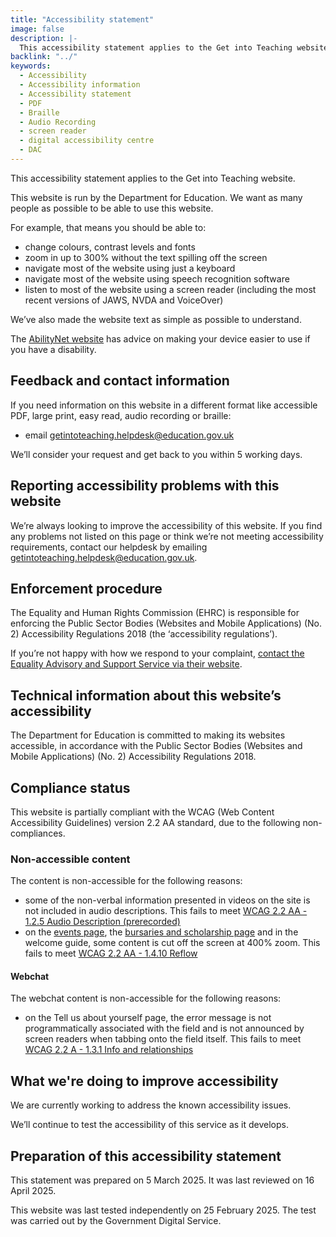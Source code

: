 ```yaml
---
title: "Accessibility statement"
image: false
description: |-
  This accessibility statement applies to the Get into Teaching website, which is run by the Department for Education.
backlink: "../"
keywords:
  - Accessibility
  - Accessibility information
  - Accessibility statement
  - PDF
  - Braille
  - Audio Recording
  - screen reader
  - digital accessibility centre
  - DAC
---
```


This accessibility statement applies to the Get into Teaching website.

This website is run by the Department for Education. We want as many people as possible to be able to use this website.

For example, that means you should be able to:

* change colours, contrast levels and fonts
* zoom in up to 300% without the text spilling off the screen
* navigate most of the website using just a keyboard
* navigate most of the website using speech recognition software
* listen to most of the website using a screen reader (including the most recent versions of JAWS, NVDA and VoiceOver)

We’ve also made the website text as simple as possible to understand.

The [AbilityNet website](https://mcmw.abilitynet.org.uk/) has advice on making your device easier to use if you have a disability.

## Feedback and contact information

If you need information on this website in a different format like accessible PDF, large print, easy read, audio recording or braille:

* email [getintoteaching.helpdesk@education.gov.uk](mailto:getintoteaching.helpdesk@education.gov.uk)

We’ll consider your request and get back to you within 5 working days.

## Reporting accessibility problems with this website

We’re always looking to improve the accessibility of this website. If you find any problems not listed on this page or think we’re not meeting accessibility requirements, contact our helpdesk by emailing [getintoteaching.helpdesk@education.gov.uk](mailto:getintoteaching.helpdesk@education.gov.uk).

## Enforcement procedure

The Equality and Human Rights Commission (EHRC) is responsible for enforcing the Public Sector Bodies (Websites and Mobile Applications) (No. 2) Accessibility Regulations 2018 (the ‘accessibility regulations’).

If you’re not happy with how we respond to your complaint, [contact the Equality Advisory and Support Service via their website](https://www.equalityadvisoryservice.com/).

## Technical information about this website’s accessibility

The Department for Education is committed to making its websites accessible, in accordance with the Public Sector Bodies (Websites and Mobile Applications) (No. 2) Accessibility Regulations 2018.

## Compliance status

This website is partially compliant with the WCAG (Web Content Accessibility Guidelines) version 2.2 AA standard, due to the following non-compliances.

### Non-accessible content

The content is non-accessible for the following reasons:

* some of the non-verbal information presented in videos on the site is not included in audio descriptions. This fails to meet [WCAG 2.2 AA - 1.2.5 Audio Description (prerecorded)](https://www.w3.org/WAI/WCAG22/Understanding/audio-description-prerecorded)
* on the [events page](/events), the [bursaries and scholarship page](/funding-and-support/scholarships-and-bursaries) and in the welcome guide, some content is cut off the screen at 400% zoom. This fails to meet [WCAG 2.2 AA - 1.4.10 Reflow](https://www.w3.org/WAI/WCAG22/Understanding/reflow)

#### Webchat

The webchat content is non-accessible for the following reasons:

* on the Tell us about yourself page, the error message is not programmatically associated with the field and is not announced by screen readers when tabbing onto the field itself. This fails to meet [WCAG 2.2 A - 1.3.1 Info and relationships](https://www.w3.org/WAI/WCAG22/Understanding/info-and-relationships)

## What we're doing to improve accessibility

We are currently working to address the known accessibility issues.

We’ll continue to test the accessibility of this service as it develops.

## Preparation of this accessibility statement

This statement was prepared on 5 March 2025. It was last reviewed on 16 April 2025.

This website was last tested independently on 25 February 2025. The test was carried out by the Government Digital Service.
